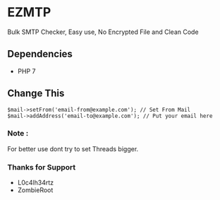 # EZMTP
Bulk SMTP Checker, Easy use, No Encrypted File and Clean Code

## Dependencies
 - PHP 7
 
## Change This
```
$mail->setFrom('email-from@example.com'); // Set From Mail
$mail->addAddress('email-to@example.com'); // Put your email here
```

### Note :
For better use dont try to set Threads bigger.

### Thanks for Support
 - L0c4lh34rtz
 - ZombieRoot
